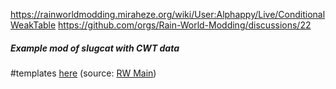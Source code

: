 https://rainworldmodding.miraheze.org/wiki/User:Alphappy/Live/ConditionalWeakTable
https://github.com/orgs/Rain-World-Modding/discussions/22

##### Example mod of slugcat with CWT data
#templates
[here](https://nqywadcmwusjqlrg.public.blob.vercel-storage.com/notes/files/coding/SlugCatCWTExample-Js4FzVDvGkdWoQ5c3QUpduKONFyj8P.zip)
(source: [RW Main](https://discord.com/channels/291184728944410624/305139167300550666/1106826099960320104))